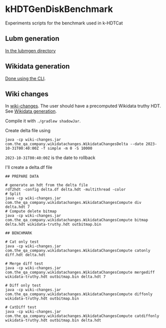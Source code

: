 # kHDTGenDiskBenchmark
Experiments scripts for the benchmark used in k-HDTCat

## Lubm generation

[In the lubmgen directory](lubmgen/README.md)

## Wikidata generation

[Done using the CLI](https://github.com/the-qa-company/qEndpoint/wiki/qEndpoint-CLI-Indexing-datasets).

## Wiki changes

In [wiki-changes](https://github.com/the-qa-company/wiki-changes). The user should have a precomputed Wikidata truthy HDT. See [Wikidata generation](#wikidata-generation).

Compile it with `./gradlew shadowJar`.

Create delta file using

```pwsh
java -cp wiki-changes.jar com.the_qa_company.wikidatachanges.WikidataChangesDelta --date 2023-10-31T00:40:00Z -f simple -m 0 -S 10000
```

`2023-10-31T00:40:00Z` is the date to rollback

I'll create a delta.df file

```pwsh
## PREPARE DATA

# generate an hdt from the delta file
rdf2hdt -config delta.df delta.hdt -multithread -color
# Split 
java -cp wiki-changes.jar com.the_qa_company.wikidatachanges.WikidataChangesCompute div delta.hdt 7
# Compute delete bitmap
java -cp wiki-changes.jar com.the_qa_company.wikidatachanges.WikidataChangesCompute bitmap delta.hdt wikidata-truthy.hdt outbitmap.bin

## BENCHMARK

# Cat only test
java -cp wiki-changes.jar com.the_qa_company.wikidatachanges.WikidataChangesCompute catonly diff.hdt delta.hdt

# Merge diff test
java -cp wiki-changes.jar com.the_qa_company.wikidatachanges.WikidataChangesCompute mergediff wikidata-truthy.hdt outbitmap.bin delta.hdt 7

# Diff only test
java -cp wiki-changes.jar com.the_qa_company.wikidatachanges.WikidataChangesCompute diffonly wikidata-truthy.hdt outbitmap.bin

# CatDiff test
java -cp wiki-changes.jar com.the_qa_company.wikidatachanges.WikidataChangesCompute catdiffonly wikidata-truthy.hdt outbitmap.bin delta.hdt
```